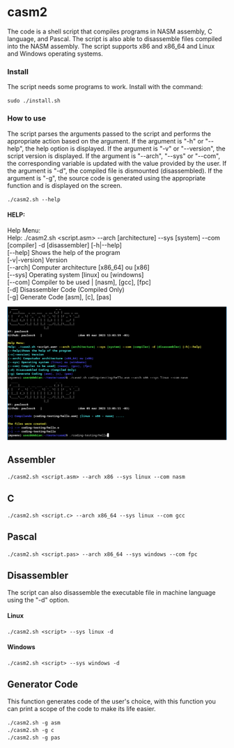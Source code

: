 # casm2

The code is a shell script that compiles programs in NASM assembly, C language, and Pascal. The script is also able to disassemble files compiled into the NASM assembly. The script supports x86 and x86_64 and Linux and Windows operating systems.

### Install
The script needs some programs to work. Install with the command:

`` sudo ./install.sh ``

### How to use
The script parses the arguments passed to the script and performs the appropriate action based on the argument. If the argument is "-h" or "--help", the help option is displayed. If the argument is "-v" or "--version", the script version is displayed. If the argument is "--arch", "--sys" or "--com", the corresponding variable is updated with the value provided by the user. If the argument is "-d", the compiled file is dismounted (disassembled). If the argument is "-g", the source code is generated using the appropriate function and is displayed on the screen.

`` ./casm2.sh --help ``
#### HELP:

Help Menu:<br/>
Help: ./casm2.sh <script.asm> --arch [architecture] --sys [system] --com [compiler] -d [disassembler] [-h|--help]<br/>
[--help] Shows the help of the program<br/>
[-v|-version] Version<br/>
[--arch] Computer  architecture [x86_64] ou [x86]<br/>
[--sys] Operating system [linux] ou [windowns]<br/>
[--com] Compiler to be used | [nasm], [gcc], [fpc]<br/>
[-d] Disassembler Code (Compiled Only)<br/>
[-g] Generate Code [asm], [c], [pas]<br/>

![](https://github.com/Pauloxc6/casm2/blob/main/img/1.png)

## Assembler

`` ./casm2.sh <script.asm> --arch x86 --sys linux --com nasm ``

## C

`` ./casm2.sh <script.c> --arch x86_64 --sys linux --com gcc ``

## Pascal

`` ./casm2.sh <script.pas> --arch x86_64 --sys windows --com fpc ``

## Disassembler
The script can also disassemble the executable file in machine language using the "-d" option.

#### Linux
``./casm2.sh <script> --sys linux -d``

#### Windows
``./casm2.sh <script> --sys windows -d``

## Generator Code
This function generates code of the user's choice, with this function you can print a scope of the code to make its life easier.

``./casm2.sh -g asm``<br/>
``./casm2.sh -g c``<br/>
``./casm2.sh -g pas``<br/>
